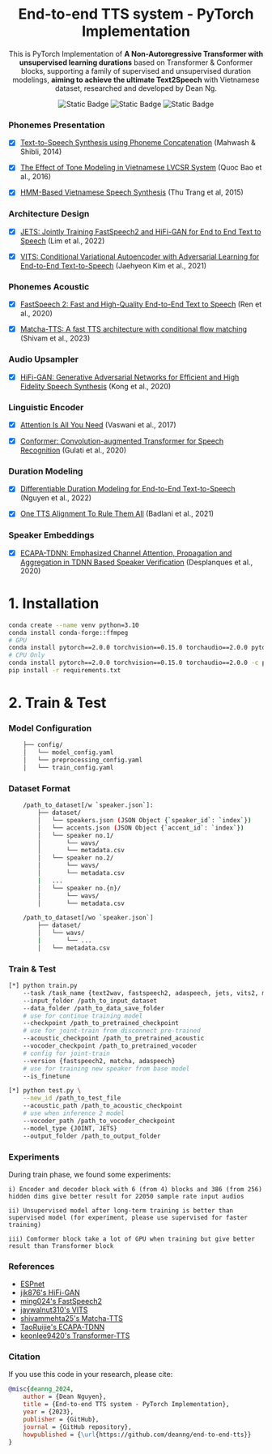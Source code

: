 <div align="center">

# End-to-end TTS system - PyTorch Implementation

This is PyTorch Implementation of **A Non-Autoregressive Transformer with unsupervised learning durations** based on Transformer & Conformer blocks, supporting a family of supervised and unsupervised duration modelings, **aiming to achieve the ultimate Text2Speech** with Vietnamese dataset, researched and developed by Dean Ng.

![Static Badge](https://img.shields.io/badge/-Python_3.10-blue?logo=python&logoColor=white)
![Static Badge](https://img.shields.io/badge/-pytorch_2.0.0-%23ee4c2c?logo=pytorch&logoColor=white)
![Static Badge](https://img.shields.io/badge/-espnet_v202304-green?logo=github&logoColor=white)


</div>

### Phonemes Presentation
- [x] [Text-to-Speech Synthesis using Phoneme Concatenation](https://www.researchgate.net/publication/262638379_Text-to-Speech_Synthesis_using_Phoneme_Concatenation) (Mahwash & Shibli, 2014)

- [x] [The Effect of Tone Modeling in Vietnamese LVCSR System](https://www.sciencedirect.com/science/article/pii/S1877050916300606) (Quoc Bao et al., 2016)

- [x] [HMM-Based Vietnamese Speech Synthesis](https://ieeexplore.ieee.org/abstract/document/8919326) (Thu Trang et al, 2015)

### Architecture Design
- [x] [JETS: Jointly Training FastSpeech2 and HiFi-GAN for End to End Text to Speech](https://arxiv.org/abs/2203.16852) (Lim et al., 2022)

- [x] [VITS: Conditional Variational Autoencoder with Adversarial Learning for End-to-End Text-to-Speech](https://arxiv.org/abs/2106.06103) (Jaehyeon Kim et al., 2021)

### Phonemes Acoustic
- [x] [FastSpeech 2: Fast and High-Quality End-to-End Text to Speech](https://arxiv.org/abs/2006.04558) (Ren et al., 2020)

- [x] [Matcha-TTS: A fast TTS architecture with conditional flow matching](https://arxiv.org/abs/2309.03199) (Shivam et al., 2023)

### Audio Upsampler
- [x] [HiFi-GAN: Generative Adversarial Networks for Efficient and High Fidelity Speech Synthesis](https://arxiv.org/abs/2010.05646) (Kong et al., 2020)

### Linguistic Encoder
- [x] [Attention Is All You Need](https://arxiv.org/abs/1706.03762) (Vaswani et al., 2017)

- [x] [Conformer: Convolution-augmented Transformer for Speech Recognition](https://arxiv.org/abs/2005.08100) (Gulati et al., 2020)

### Duration Modeling
- [x] [Differentiable Duration Modeling for End-to-End Text-to-Speech](https://arxiv.org/abs/2203.11049) (Nguyen et al., 2022)

- [x] [One TTS Alignment To Rule Them All](https://arxiv.org/abs/2108.10447) (Badlani et al., 2021)

### Speaker Embeddings
- [x] [ECAPA-TDNN: Emphasized Channel Attention, Propagation and Aggregation in TDNN Based Speaker Verification](https://arxiv.org/abs/2005.07143) (Desplanques et al., 2020)


<h1> 1. Installation </h1>

```bash
conda create --name venv python=3.10
conda install conda-forge::ffmpeg
# GPU
conda install pytorch==2.0.0 torchvision==0.15.0 torchaudio==2.0.0 pytorch-cuda=11.7 -c pytorch -c nvidia
# CPU Only
conda install pytorch==2.0.0 torchvision==0.15.0 torchaudio==2.0.0 -c pytorch
pip install -r requirements.txt
```

<h1> 2. Train & Test </h1>

### Model Configuration
```bash
    ├── config/
    │   └── model_config.yaml 
    │   └── preprocessing_config.yaml
    │   └── train_config.yaml 

```

### Dataset Format
```bash
    /path_to_dataset[/w `speaker.json`]: 
        ├── dataset/
        │   └── speakers.json (JSON Object {`speaker_id`: `index`})
        │   └── accents.json (JSON Object {`accent_id`: `index`})
        │   └── speaker no.1/
        │       └── wavs/
        │       └── metadata.csv
        │   └── speaker no.2/
        │       └── wavs/
        │       └── metadata.csv
        |   ...
        │   └── speaker no.{n}/
        │       └── wavs/
        │       └── metadata.csv

    /path_to_dataset[/wo `speaker.json`]
        ├── dataset/
        │   └── wavs/
        |       └── ...
        │   └── metadata.csv
```

### Train & Test
``` bash
[*] python train.py 
    --task /task_name {text2wav, fastspeech2, adaspeech, jets, vits2, matcha, hifigan}
    --input_folder /path_to_input_dataset 
    --data_folder /path_to_data_save_folder 
    # use for continue training model
    --checkpoint /path_to_pretrained_checkpoint
    # use for joint-train from disconnect pre-trained
    --acoustic_checkpoint /path_to_pretrained_acoustic
    --vocoder_checkpoint /path_to_pretrained_vocoder
    # config for joint-train
    --version {fastspeech2, matcha, adaspeech}
    # use for training new speaker from base model
    --is_finetune
```

``` bash
[*] python test.py \
    --new_id /path_to_test_file 
    --acoustic_path /path_to_acoustic_checkpoint 
    # use when inference 2 model
    --vocoder_path /path_to_vocoder_checkpoint 
    --model_type {JOINT, JETS} 
    --output_folder /path_to_output_folder
```

### Experiments
During train phase, we found some experiments:

    i) Encoder and decoder block with 6 (from 4) blocks and 386 (from 256) hidden dims give better result for 22050 sample rate input audios
    
    ii) Unsupervised model after long-term training is better than supervised model (for experiment, please use supervised for faster training)
    
    iii) Comformer block take a lot of GPU when training but give better result than Transformer block

### References
- [ESPnet](https://github.com/espnet/espnet)
- [jik876's HiFi-GAN](https://github.com/jik876/hifi-gan)
- [ming024's FastSpeech2](https://github.com/ming024/FastSpeech2)
- [jaywalnut310's VITS](https://github.com/jaywalnut310/vits)
- [shivammehta25's Matcha-TTS](https://github.com/shivammehta25/Matcha-TTS)
- [TaoRuijie's ECAPA-TDNN](https://github.com/TaoRuijie/ECAPA-TDNN)
- [keonlee9420's Transformer-TTS](https://github.com/keonlee9420/Comprehensive-Transformer-TTS)


### Citation
If you use this code in your research, please cite:
```bibtex
@misc{deanng_2024,
    author = {Dean Nguyen},
    title = {End-to-end TTS system - PyTorch Implementation},
    year = {2023},
    publisher = {GitHub},
    journal = {GitHub repository},
    howpublished = {\url{https://github.com/deanng/end-to-end-tts}}
}
```